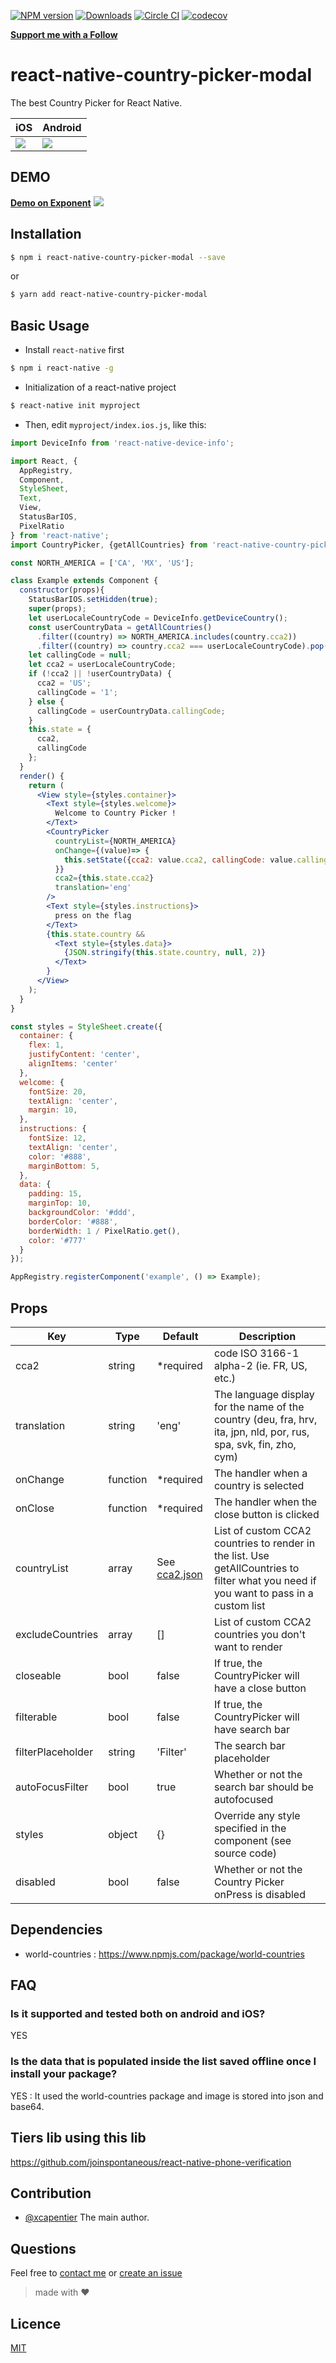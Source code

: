[![NPM version](https://badge.fury.io/js/react-native-country-picker-modal.svg)](http://badge.fury.io/js/react-native-country-picker-modal)
[![Downloads](https://img.shields.io/npm/dm/react-native-country-picker-modal.svg)](https://www.npmjs.com/package/react-native-country-picker-modal)
[![Circle CI](https://circleci.com/gh/xcarpentier/react-native-country-picker-modal.svg?style=svg)](https://circleci.com/gh/xcarpentier/react-native-country-picker-modal)
[![codecov](https://codecov.io/gh/xcarpentier/react-native-country-picker-modal/branch/master/graph/badge.svg)](https://codecov.io/gh/xcarpentier/react-native-country-picker-modal)


[**Support me with a Follow**](https://github.com/xcarpentier/followers)

# react-native-country-picker-modal

The best Country Picker for React Native.

| iOS | Android |
| --------|---------|
|![](http://i.giphy.com/l2SpOUptMAEXW2jqU.gif)|![](http://i.giphy.com/26ufd30pDhSeEbIwE.gif)|

## DEMO
[**Demo on Exponent**](https://exp.host/@xcarpentier/react-native-country-picker-modal)
![](https://api.qrserver.com/v1/create-qr-code/?size=150x150&data=https://exp.host/@xcarpentier/react-native-country-picker-modal)

## Installation
```bash
$ npm i react-native-country-picker-modal --save
```
or
```bash
$ yarn add react-native-country-picker-modal
```
## Basic Usage
- Install `react-native` first

```bash
$ npm i react-native -g
```

- Initialization of a react-native project

```bash
$ react-native init myproject
```

- Then, edit `myproject/index.ios.js`, like this:

```jsx
import DeviceInfo from 'react-native-device-info';

import React, {
  AppRegistry,
  Component,
  StyleSheet,
  Text,
  View,
  StatusBarIOS,
  PixelRatio
} from 'react-native';
import CountryPicker, {getAllCountries} from 'react-native-country-picker-modal';

const NORTH_AMERICA = ['CA', 'MX', 'US'];

class Example extends Component {
  constructor(props){
    StatusBarIOS.setHidden(true);
    super(props);
    let userLocaleCountryCode = DeviceInfo.getDeviceCountry();
    const userCountryData = getAllCountries()
      .filter((country) => NORTH_AMERICA.includes(country.cca2))
      .filter((country) => country.cca2 === userLocaleCountryCode).pop();
    let callingCode = null;
    let cca2 = userLocaleCountryCode;
    if (!cca2 || !userCountryData) {
      cca2 = 'US';
      callingCode = '1';
    } else {
      callingCode = userCountryData.callingCode;
    }
    this.state = {
      cca2,
      callingCode
    };
  }
  render() {
    return (
      <View style={styles.container}>
        <Text style={styles.welcome}>
          Welcome to Country Picker !
        </Text>
        <CountryPicker
          countryList={NORTH_AMERICA}
          onChange={(value)=> {
            this.setState({cca2: value.cca2, callingCode: value.callingCode});
          }}
          cca2={this.state.cca2}
          translation='eng'
        />
        <Text style={styles.instructions}>
          press on the flag
        </Text>
        {this.state.country &&
          <Text style={styles.data}>
            {JSON.stringify(this.state.country, null, 2)}
          </Text>
        }
      </View>
    );
  }
}

const styles = StyleSheet.create({
  container: {
    flex: 1,
    justifyContent: 'center',
    alignItems: 'center'
  },
  welcome: {
    fontSize: 20,
    textAlign: 'center',
    margin: 10,
  },
  instructions: {
    fontSize: 12,
    textAlign: 'center',
    color: '#888',
    marginBottom: 5,
  },
  data: {
    padding: 15,
    marginTop: 10,
    backgroundColor: '#ddd',
    borderColor: '#888',
    borderWidth: 1 / PixelRatio.get(),
    color: '#777'
  }
});

AppRegistry.registerComponent('example', () => Example);
```

## Props

| Key | Type | Default | Description |
| --- | --- | --- | --- |
| cca2 | string | \*required | code ISO 3166-1 alpha-2 (ie. FR, US, etc.)|
| translation | string | 'eng' | The language display for the name of the country (deu, fra, hrv, ita, jpn, nld, por, rus, spa, svk,  fin, zho, cym) |
| onChange | function | \*required | The handler when a country is selected |
| onClose | function | \*required | The handler when the close button is clicked |
| countryList | array | See [cca2.json](https://github.com/xcarpentier/react-native-country-picker-modal/blob/master/data/cca2.json)| List of custom CCA2 countries to render in the list.  Use getAllCountries to filter what you need if you want to pass in a custom list |
| excludeCountries | array | [] | List of custom CCA2 countries you don't want to render |
| closeable | bool | false | If true, the CountryPicker will have a close button |
| filterable | bool | false | If true, the CountryPicker will have search bar |
| filterPlaceholder | string | 'Filter' | The search bar placeholder |
| autoFocusFilter | bool | true | Whether or not the search bar should be autofocused |
| styles | object | {} | Override any style specified in the component (see source code)|
| disabled | bool | false | Whether or not the Country Picker onPress is disabled

## Dependencies
- world-countries : https://www.npmjs.com/package/world-countries

## FAQ
### Is it supported and tested both on android and iOS?
YES
### Is the data that is populated inside the list saved offline once I install your package?
YES : It used the world-countries package and image is stored into json and base64.

## Tiers lib using this lib
https://github.com/joinspontaneous/react-native-phone-verification

## Contribution

- [@xcapentier](mailto:contact@xaviercarpentier.com) The main author.

## Questions

Feel free to [contact me](mailto:contact@xaviercarpentier.com) or [create an issue](https://github.com/xcarpentier/react-native-country-picker/issues/new)

> made with ♥

## Licence
[MIT](https://github.com/xcarpentier/react-native-country-picker-modal/blob/master/LICENSE.md)
